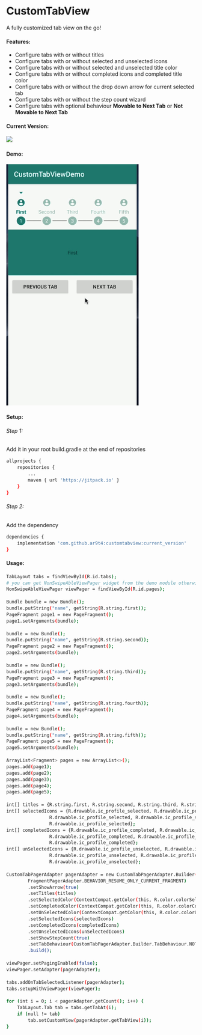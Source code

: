 # CustomTabView
A fully customized tab view on the go!

#### Features:
- Configure tabs with or without titles
- Configure tabs with or without selected and unselected icons
- Configure tabs with or without selected and unselected title color
- Configure tabs with or without completed icons and completed title color
- Configure tabs with or without the drop down arrow for current selected tab
- Configure tabs with or without the step count wizard
- Configure tabs with optional behaviour **Movable to Next Tab** or **Not Movable to Next Tab**

#### Current Version:
[![](https://jitpack.io/v/ar9t4/customtabview.svg)](https://jitpack.io/#ar9t4/customtabview)

#### Demo:
![](demo.gif)

#### Setup:

###### Step 1:
Add it in your root build.gradle at the end of repositories

```sh
allprojects {
    repositories {
        ...
        maven { url 'https://jitpack.io' }
    }
}
```
###### Step 2:
Add the dependency

```sh
dependencies {
    implementation 'com.github.ar9t4:customtabview:current_version'
}
```

#### Usage:
```sh
TabLayout tabs = findViewById(R.id.tabs);
# you can get NonSwipeAbleViewPager widget from the demo module otherwise you can also use ViewPager
NonSwipeAbleViewPager viewPager = findViewById(R.id.pages);
       
Bundle bundle = new Bundle();
bundle.putString("name", getString(R.string.first));
PageFragment page1 = new PageFragment();
page1.setArguments(bundle);

bundle = new Bundle();
bundle.putString("name", getString(R.string.second));
PageFragment page2 = new PageFragment();
page2.setArguments(bundle);

bundle = new Bundle();
bundle.putString("name", getString(R.string.third));
PageFragment page3 = new PageFragment();
page3.setArguments(bundle);

bundle = new Bundle();
bundle.putString("name", getString(R.string.fourth));
PageFragment page4 = new PageFragment();
page4.setArguments(bundle);

bundle = new Bundle();
bundle.putString("name", getString(R.string.fifth));
PageFragment page5 = new PageFragment();
page5.setArguments(bundle);

ArrayList<Fragment> pages = new ArrayList<>();
pages.add(page1);
pages.add(page2);
pages.add(page3);
pages.add(page4);
pages.add(page5);

int[] titles = {R.string.first, R.string.second, R.string.third, R.string.fourth, R.string.fifth};
int[] selectedIcons = {R.drawable.ic_profile_selected, R.drawable.ic_profile_selected,
                R.drawable.ic_profile_selected, R.drawable.ic_profile_selected,
                R.drawable.ic_profile_selected};
int[] completedIcons = {R.drawable.ic_profile_completed, R.drawable.ic_profile_completed,
                R.drawable.ic_profile_completed, R.drawable.ic_profile_completed,
                R.drawable.ic_profile_completed};
int[] unSelectedIcons = {R.drawable.ic_profile_unselected, R.drawable.ic_profile_unselected,
                R.drawable.ic_profile_unselected, R.drawable.ic_profile_unselected,
                R.drawable.ic_profile_unselected};

CustomTabPagerAdapter pagerAdapter = new CustomTabPagerAdapter.Builder(this, tabs, pages, getSupportFragmentManager(),
        FragmentPagerAdapter.BEHAVIOR_RESUME_ONLY_CURRENT_FRAGMENT)
        .setShowArrow(true)
        .setTitles(titles)
        .setSelectedColor(ContextCompat.getColor(this, R.color.colorSelected))
        .setCompletedColor(ContextCompat.getColor(this, R.color.colorCompleted))
        .setUnSelectedColor(ContextCompat.getColor(this, R.color.colorUnSelected))
        .setSelectedIcons(selectedIcons)
        .setCompletedIcons(completedIcons)
        .setUnselectedIcons(unSelectedIcons)
        .setShowStepCount(true)
        .setTabBehaviour(CustomTabPagerAdapter.Builder.TabBehaviour.NOT_MOVABLE_TO_NEXT_TAB)
        .build();

viewPager.setPagingEnabled(false);
viewPager.setAdapter(pagerAdapter);

tabs.addOnTabSelectedListener(pagerAdapter);
tabs.setupWithViewPager(viewPager);

for (int i = 0; i < pagerAdapter.getCount(); i++) {
    TabLayout.Tab tab = tabs.getTabAt(i);
    if (null != tab)
        tab.setCustomView(pagerAdapter.getTabView(i));
}
```
